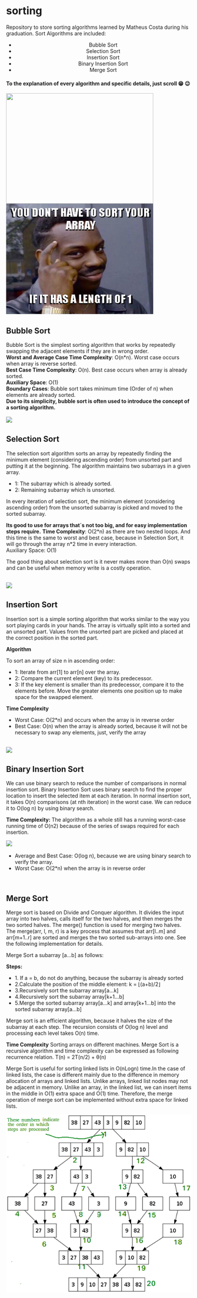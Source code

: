# sorting
 Repository to store sorting algorithms learned by Matheus Costa during his graduation.
Sort Algorithms are included:
<center><ul>
 <li>Bubble Sort</li>
 <li>Selection Sort</li>
 <li>Insertion Sort</li>
 <li>Binary Insertion Sort</li>
 <li>Merge Sort</li>
<ul>
  </center>
 <h4>To the explanation of every algorithm and specific details, just scroll  😁 😉 </h4>
  <img align="left" width="400" height="300" src="https://media.giphy.com/media/4UzW8S83pWoKs/giphy.gif"/>
 <img width="400" height="300" src="/zmeme.jpg"/>
 <h2>Bubble Sort</h2>
 Bubble Sort is the simplest sorting algorithm that works by repeatedly swapping the adjacent elements if they are in wrong order.<br>
 <b>Worst and Average Case Time Complexity</b>: O(n*n). Worst case occurs when array is reverse sorted.<br>
 <b>Best Case Time Complexity</b>: O(n). Best case occurs when array is already sorted.<br>
 <b>Auxiliary Space</b>: O(1)<br>
 <b>Boundary Cases</b>: Bubble sort takes minimum time (Order of n) when elements are already sorted.<br>
 <b>Due to its simplicity, bubble sort is often used to introduce the concept of a sorting algorithm.</b>
 <br><br>
 <img src="https://media.giphy.com/media/nfq7ThNeMbfCfGDGu2/giphy.gif"/>
 <br>
 <h2>Selection Sort</h2>
 <p>The selection sort algorithm sorts an array by repeatedly finding the minimum element (considering ascending order) from unsorted part and putting it at the beginning. The algorithm maintains two subarrays in a given array.</p>
 <ul>
<li>1: The subarray which is already sorted.</li>
<li>2: Remaining subarray which is unsorted.</li>
</ul>
<p>In every iteration of selection sort, the minimum element (considering ascending order) from the unsorted subarray is picked and moved to the sorted subarray.</p>
<b> Its good to use for arrays that´s not too big, and for easy implementation steps require.</b>
<b>Time Complexity</b>: O(2*n) as there are two nested loops. And this time is the same to worst and best case, because in Selection Sort, it will go through the array n*2 time in every interaction. </b>
<br>
Auxiliary Space: O(1)
<p>The good thing about selection sort is it never makes more than O(n) swaps and can be useful when memory write is a costly operation.</p>
 <br>
 <img src="https://media.giphy.com/media/z3iMTsKMWSEDBLtCy2/giphy.gif"/>
 <br>
 <h2>Insertion Sort</h2>
 <p>Insertion sort is a simple sorting algorithm that works similar to the way you sort playing cards in your hands. The array is virtually split into a sorted and an unsorted part. Values from the unsorted part are picked and placed at the correct position in the sorted part.</p>
 <b>Algorithm</b>
  <p>To sort an array of size n in ascending order:</p>
  <ul>
  <li>1: Iterate from arr[1] to arr[n] over the array.</li>
  <li>2: Compare the current element (key) to its predecessor.</li>
  <li>3: If the key element is smaller than its predecessor, compare it to the elements before. Move the greater elements one position up to make space for the swapped element.</li>
  </ul>
 <b> Time Complexity</b>
 <ul>
  <li>Worst Case: O(2*n) and occurs when the array is in reverse order</li>
  <li>Best Case: O(n) when the array is already sorted, because it will not be necessary to swap any elements, just, verify the array</li>
  </ul>
 <br>
 <img src="https://media.giphy.com/media/28cSLDjI0mJFZQOyin/giphy.gif"/>
 <br>
 <h2>Binary Insertion Sort</h2>
 <p>We can use binary search to reduce the number of comparisons in normal insertion sort. Binary Insertion Sort uses binary search to find the proper location to insert the selected item at each iteration. 
In normal insertion sort, it takes O(n) comparisons (at nth iteration) in the worst case. We can reduce it to O(log n) by using binary search.</p>
 <p> <b>Time Complexity: </b>The algorithm as a whole still has a running worst-case running time of O(n2) because of the series of swaps required for each insertion.</p>
 <img src="https://media.giphy.com/media/HJwkuOw1NRCfqk7Ttr/giphy.gif"/>
 <ul>
  <li>Average and Best Case: O(log n), because we are using binary search to verify the array.</li>
  <li>Worst Case: O(2*n) when the array is in reverse order</li>
  </ul>
 <br>
 <h2>Merge Sort</h2>
 <p>Merge sort is based on Divide and Conquer algorithm. It divides the input array into two halves, calls itself for the two halves, and then merges the two sorted halves. The merge() function is used for merging two halves. The merge(arr, l, m, r) is a key process that assumes that arr[l..m] and arr[m+1..r] are sorted and merges the two sorted sub-arrays into one. See the following implementation for details.</p>
 <p>Merge Sort a subarray [a...b] as follows:</p>
 <b>Steps:</b>
 <ul>
  <li>1. If a = b, do not do anything, because the subarray is already sorted</li>
  <li>2.Calculate the position of the middle element: k = ⌊(a+b)/2⌋</li>
  <li>3.Recursively sort the subarray array[a...k]</li>
  <li>4.Recursively sort the subarray array[k+1...b]</li>
  <li>5.Merge the sorted subarray array[a...k] and array[k+1...b] into the sorted subarray array[a...b]</li>
 </ul>
 <p> Merge sort is an efficient algorithm, because it halves the size of the subarray at each step. The recursion consists of O(log n) level and processing each level takes O(n) time.</p>
 <p><b>Time Complexity</b> Sorting arrays on different machines. Merge Sort is a recursive algorithm and time complexity can be expressed as following recurrence relation. 
  T(n) = 2T(n/2) + θ(n)</p>
 <p>Merge Sort is useful for sorting linked lists in O(nLogn) time.In the case of linked lists, the case is different mainly due to the difference in memory allocation of arrays and linked lists. Unlike arrays, linked list nodes may not be adjacent in memory. Unlike an array, in the linked list, we can insert items in the middle in O(1) extra space and O(1) time. Therefore, the merge operation of merge sort can be implemented without extra space for linked lists.</p>
 <img src="/Merge-Sort-Tutorial.png"/>
 <br>
 <br>
